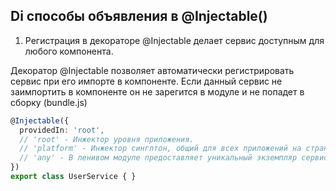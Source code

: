 ## Di способы объявления в @Injectable()
1. Регистрация в декораторе @Injectable делает сервис доступным для любого компонента.

Декоратор @Injectable позволяет автоматически регистрировать сервис при его импорте в компоненте. 
Если данный сервис не заимпортить в компоненте он не зарегится в модуле и не попадет в сборку (bundle.js)
```ts
@Injectable({
  providedIn: 'root',
  // 'root' - Инжектор уровня приложения.
  // 'platform' - Инжектор синглтон, общий для всех приложений на странице.
  // 'any' - В ленивом модуле предоставляет уникальный экземпляр сервиса. В активных модулях используются один общий экземпляр на всех.
})
export class UserService { }
```
